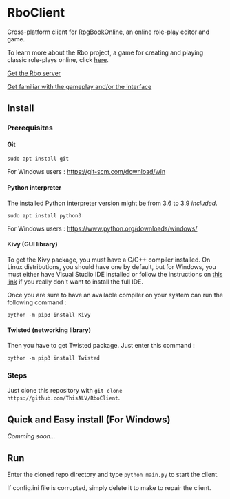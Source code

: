 # RboClient

Cross-platform client for [RpgBookOnline](https://github.com/ThisALV/RpgBookOnline#the-rbo-project), an online role-play editor and game.

To learn more about the Rbo project, a game for creating and playing classic role-plays online, click [here](https://github.com/ThisALV/RpgBookOnline#the-rbo-project).

[Get the Rbo server](https://github.com/ThisALV/RpgBookOnline)

[Get familiar with the gameplay and/or the interface](https://github.com/ThisALV/RpgBookOnline/wiki)

## Install

### Prerequisites

#### Git

```shell
sudo apt install git
```

For Windows users : https://git-scm.com/download/win

#### Python interpreter

The installed Python interpreter version might be from 3.6 to 3.9 *included*.

```shell
sudo apt install python3 
```

For Windows users : https://www.python.org/downloads/windows/

#### Kivy (GUI library)

To get the Kivy package, you must have a C/C++ compiler installed. On Linux distributions, you should have one by default, but for Windows, you must either have Visual Studio IDE installed or follow the instructions on [this link](https://github.com/kivy/kivy/wiki/Using-Visual-C---Build-Tools-instead-of-Visual-Studio-on-Windows) if you really don't want to install the full IDE.

Once you are sure to have an available compiler on your system can run the following command :

```shell
python -m pip3 install Kivy
```

#### Twisted (networking library)

Then you have to get Twisted package. Just enter this command :

```shell
python -m pip3 install Twisted
```

### Steps

Just clone this repository with `git clone https://github.com/ThisALV/RboClient`.

## Quick and Easy install (For Windows)

*Comming soon...*

## Run

Enter the cloned repo directory and type `python main.py` to start the client.

If config.ini file is corrupted, simply delete it to make to repair the client.
